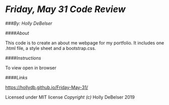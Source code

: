 # _Friday, May 31 Code Review_

###_By: Holly DeBelser_

####_About_

This code is to create an about me webpage for my portfolio.  It includes one .html file, a style sheet and a bootstrap.css.

####_Instructions_

To view open in browser

####_Links_

https://hollydb.github.io/Friday-May-31/

Licensed under MIT license
*Copyright (c)* Holly DeBelser 2019